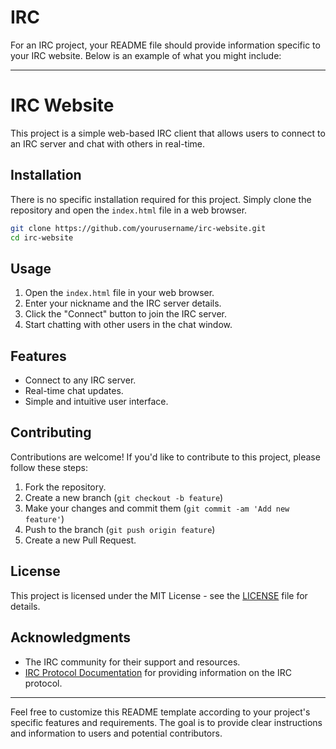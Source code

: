 # IRC
For an IRC project, your README file should provide information specific to your IRC website. Below is an example of what you might include:

---

# IRC Website

This project is a simple web-based IRC client that allows users to connect to an IRC server and chat with others in real-time.

## Installation

There is no specific installation required for this project. Simply clone the repository and open the `index.html` file in a web browser.

```bash
git clone https://github.com/yourusername/irc-website.git
cd irc-website
```

## Usage

1. Open the `index.html` file in your web browser.
2. Enter your nickname and the IRC server details.
3. Click the "Connect" button to join the IRC server.
4. Start chatting with other users in the chat window.

## Features

- Connect to any IRC server.
- Real-time chat updates.
- Simple and intuitive user interface.

## Contributing

Contributions are welcome! If you'd like to contribute to this project, please follow these steps:

1. Fork the repository.
2. Create a new branch (`git checkout -b feature`)
3. Make your changes and commit them (`git commit -am 'Add new feature'`)
4. Push to the branch (`git push origin feature`)
5. Create a new Pull Request.

## License

This project is licensed under the MIT License - see the [LICENSE](LICENSE) file for details.

## Acknowledgments

- The IRC community for their support and resources.
- [IRC Protocol Documentation](https://tools.ietf.org/html/rfc1459) for providing information on the IRC protocol.

---

Feel free to customize this README template according to your project's specific features and requirements. The goal is to provide clear instructions and information to users and potential contributors.
